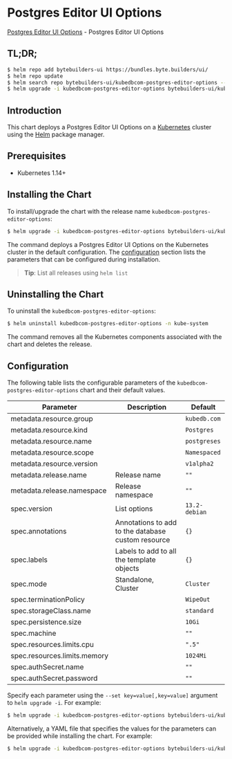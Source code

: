# Postgres Editor UI Options

[Postgres Editor UI Options](https://byte.builders) - Postgres Editor UI Options

## TL;DR;

```bash
$ helm repo add bytebuilders-ui https://bundles.byte.builders/ui/
$ helm repo update
$ helm search repo bytebuilders-ui/kubedbcom-postgres-editor-options --version=v0.3.1
$ helm upgrade -i kubedbcom-postgres-editor-options bytebuilders-ui/kubedbcom-postgres-editor-options -n kube-system --create-namespace --version=v0.3.1
```

## Introduction

This chart deploys a Postgres Editor UI Options on a [Kubernetes](http://kubernetes.io) cluster using the [Helm](https://helm.sh) package manager.

## Prerequisites

- Kubernetes 1.14+

## Installing the Chart

To install/upgrade the chart with the release name `kubedbcom-postgres-editor-options`:

```bash
$ helm upgrade -i kubedbcom-postgres-editor-options bytebuilders-ui/kubedbcom-postgres-editor-options -n kube-system --create-namespace --version=v0.3.1
```

The command deploys a Postgres Editor UI Options on the Kubernetes cluster in the default configuration. The [configuration](#configuration) section lists the parameters that can be configured during installation.

> **Tip**: List all releases using `helm list`

## Uninstalling the Chart

To uninstall the `kubedbcom-postgres-editor-options`:

```bash
$ helm uninstall kubedbcom-postgres-editor-options -n kube-system
```

The command removes all the Kubernetes components associated with the chart and deletes the release.

## Configuration

The following table lists the configurable parameters of the `kubedbcom-postgres-editor-options` chart and their default values.

|          Parameter           |                    Description                     |         Default          |
|------------------------------|----------------------------------------------------|--------------------------|
| metadata.resource.group      |                                                    | <code>kubedb.com</code>  |
| metadata.resource.kind       |                                                    | <code>Postgres</code>    |
| metadata.resource.name       |                                                    | <code>postgreses</code>  |
| metadata.resource.scope      |                                                    | <code>Namespaced</code>  |
| metadata.resource.version    |                                                    | <code>v1alpha2</code>    |
| metadata.release.name        | Release name                                       | <code>""</code>          |
| metadata.release.namespace   | Release namespace                                  | <code>""</code>          |
| spec.version                 | List options                                       | <code>13.2-debian</code> |
| spec.annotations             | Annotations to add to the database custom resource | <code>{}</code>          |
| spec.labels                  | Labels to add to all the template objects          | <code>{}</code>          |
| spec.mode                    | Standalone, Cluster                                | <code>Cluster</code>     |
| spec.terminationPolicy       |                                                    | <code>WipeOut</code>     |
| spec.storageClass.name       |                                                    | <code>standard</code>    |
| spec.persistence.size        |                                                    | <code>10Gi</code>        |
| spec.machine                 |                                                    | <code>""</code>          |
| spec.resources.limits.cpu    |                                                    | <code>".5"</code>        |
| spec.resources.limits.memory |                                                    | <code>1024Mi</code>      |
| spec.authSecret.name         |                                                    | <code>""</code>          |
| spec.authSecret.password     |                                                    | <code>""</code>          |


Specify each parameter using the `--set key=value[,key=value]` argument to `helm upgrade -i`. For example:

```bash
$ helm upgrade -i kubedbcom-postgres-editor-options bytebuilders-ui/kubedbcom-postgres-editor-options -n kube-system --create-namespace --version=v0.3.1 --set metadata.resource.group=kubedb.com
```

Alternatively, a YAML file that specifies the values for the parameters can be provided while
installing the chart. For example:

```bash
$ helm upgrade -i kubedbcom-postgres-editor-options bytebuilders-ui/kubedbcom-postgres-editor-options -n kube-system --create-namespace --version=v0.3.1 --values values.yaml
```
